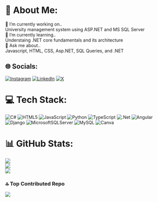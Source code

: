 # 💫 About Me:
🔭 I’m currently working on.. <br>University management system using ASP.NET and MS SQL Server<br>🌱 I’m currently learning..<br>Understaing .NET core fundamentals and its architecture<br>💬 Ask me about..<br>Javascript, HTML, CSS, Asp.NET, SQL Queries, and .NET<br>


## 🌐 Socials:
[![Instagram](https://img.shields.io/badge/Instagram-%23E4405F.svg?logo=Instagram&logoColor=white)](https://instagram.com/_rahulkapoor) [![LinkedIn](https://img.shields.io/badge/LinkedIn-%230077B5.svg?logo=linkedin&logoColor=white)](https://linkedin.com/in/kapoor-rahul) [![X](https://img.shields.io/badge/X-black.svg?logo=X&logoColor=white)](https://x.com/_kapoorrahul) 

# 💻 Tech Stack:
![C#](https://img.shields.io/badge/c%23-%23239120.svg?style=for-the-badge&logo=csharp&logoColor=white) ![HTML5](https://img.shields.io/badge/html5-%23E34F26.svg?style=for-the-badge&logo=html5&logoColor=white) ![JavaScript](https://img.shields.io/badge/javascript-%23323330.svg?style=for-the-badge&logo=javascript&logoColor=%23F7DF1E) ![Python](https://img.shields.io/badge/python-3670A0?style=for-the-badge&logo=python&logoColor=ffdd54) ![TypeScript](https://img.shields.io/badge/typescript-%23007ACC.svg?style=for-the-badge&logo=typescript&logoColor=white) ![.Net](https://img.shields.io/badge/.NET-5C2D91?style=for-the-badge&logo=.net&logoColor=white) ![Angular](https://img.shields.io/badge/angular-%23DD0031.svg?style=for-the-badge&logo=angular&logoColor=white) ![Django](https://img.shields.io/badge/django-%23092E20.svg?style=for-the-badge&logo=django&logoColor=white) ![MicrosoftSQLServer](https://img.shields.io/badge/Microsoft%20SQL%20Server-CC2927?style=for-the-badge&logo=microsoft%20sql%20server&logoColor=white) ![MySQL](https://img.shields.io/badge/mysql-4479A1.svg?style=for-the-badge&logo=mysql&logoColor=white) ![Canva](https://img.shields.io/badge/Canva-%2300C4CC.svg?style=for-the-badge&logo=Canva&logoColor=white)
# 📊 GitHub Stats:
![](https://github-readme-stats.vercel.app/api?username=logiclaws&theme=dark&hide_border=true&include_all_commits=true&count_private=true)<br/>
![](https://github-readme-streak-stats.herokuapp.com/?user=logiclaws&theme=dark&hide_border=true)<br/>
![](https://github-readme-stats.vercel.app/api/top-langs/?username=logiclaws&theme=dark&hide_border=true&include_all_commits=true&count_private=true&layout=compact)

### 🔝 Top Contributed Repo
![](https://github-contributor-stats.vercel.app/api?username=logiclaws&limit=5&theme=dark&combine_all_yearly_contributions=true)

<!--
- 📫 How to reach me..
- 👯 I’m looking to collaborate on ...
- 😄 Pronouns: ...
- ⚡ Fun fact..
-->
